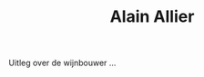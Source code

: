 ﻿---
title: Alain Allier
huis: Mouressipe
regio: Languedoc
photo: allier.jpg
layout: wijnhuis

wijnen:
    - naam:  Cacous'11
      ref:   
      app:   Vin de France 
      type:  Rouge
      cep:   Syrah/Grenache
      prijs: €10.43

    
---
Uitleg over de wijnbouwer ...

